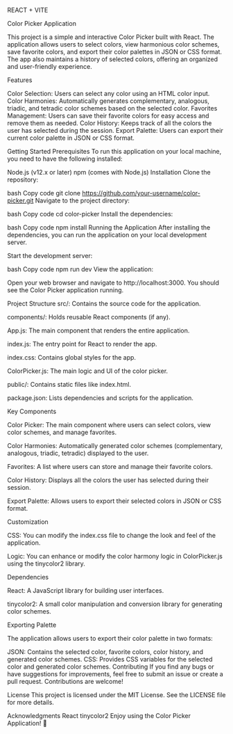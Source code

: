 REACT + VITE

Color Picker Application

This project is a simple and interactive Color Picker built with React. The application allows users to select colors, view harmonious color schemes, save favorite colors, and export their color palettes in JSON or CSS format. The app also maintains a history of selected colors, offering an organized and user-friendly experience.

Features

Color Selection: Users can select any color using an HTML color input. Color Harmonies: Automatically generates complementary, analogous, triadic, and tetradic color schemes based on the selected color. Favorites Management: Users can save their favorite colors for easy access and remove them as needed. Color History: Keeps track of all the colors the user has selected during the session. Export Palette: Users can export their current color palette in JSON or CSS format.

Getting Started Prerequisites To run this application on your local machine, you need to have the following installed:

Node.js (v12.x or later) npm (comes with Node.js) Installation Clone the repository:

bash Copy code git clone https://github.com/your-username/color-picker.git Navigate to the project directory:

bash Copy code cd color-picker Install the dependencies:

bash Copy code npm install Running the Application After installing the dependencies, you can run the application on your local development server.

Start the development server:

bash Copy code npm run dev View the application:

Open your web browser and navigate to http://localhost:3000. You should see the Color Picker application running.

Project Structure src/: Contains the source code for the application.

components/: Holds reusable React components (if any).

App.js: The main component that renders the entire application.

index.js: The entry point for React to render the app.

index.css: Contains global styles for the app.

ColorPicker.js: The main logic and UI of the color picker.

public/: Contains static files like index.html.

package.json: Lists dependencies and scripts for the application.

Key Components

Color Picker: The main component where users can select colors, view color schemes, and manage favorites.

Color Harmonies: Automatically generated color schemes (complementary, analogous, triadic, tetradic) displayed to the user.

Favorites: A list where users can store and manage their favorite colors.

Color History: Displays all the colors the user has selected during their session.

Export Palette: Allows users to export their selected colors in JSON or CSS format.

Customization

CSS: You can modify the index.css file to change the look and feel of the application.

Logic: You can enhance or modify the color harmony logic in ColorPicker.js using the tinycolor2 library.

Dependencies

React: A JavaScript library for building user interfaces.

tinycolor2: A small color manipulation and conversion library for generating color schemes.

Exporting Palette

The application allows users to export their color palette in two formats:

JSON: Contains the selected color, favorite colors, color history, and generated color schemes. CSS: Provides CSS variables for the selected color and generated color schemes. Contributing If you find any bugs or have suggestions for improvements, feel free to submit an issue or create a pull request. Contributions are welcome!

License This project is licensed under the MIT License. See the LICENSE file for more details.

Acknowledgments React tinycolor2 Enjoy using the Color Picker Application! 🎨
